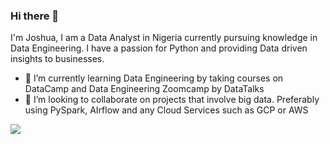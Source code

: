### Hi there 👋
I'm Joshua, I am a Data Analyst in Nigeria currently pursuing knowledge in Data Engineering. I have a passion for Python and providing Data driven insights to businesses. 


- 🌱 I’m currently learning Data Engineering by taking courses on DataCamp and Data Engineering Zoomcamp by DataTalks
- 👯 I’m looking to collaborate on projects that involve big data. Preferably using PySpark, AIrflow and any Cloud Services such as GCP or AWS
 
 
 
<img src="[https://cdn.jsdelivr.net/gh/devicons/devicon/icons/python/python-original-wordmark.svg](https://raw.githubusercontent.com/devicons/devicon/master/icons/python/python-original.svg)" />
          
          
<!--
**joshuaati/joshuaati** is a ✨ _special_ ✨ repository because its `README.md` (this file) appears on your GitHub profile.

Here are some ideas to get you started:

- 🔭 I’m currently working on ...
- 🌱 I’m currently learning ...
- 👯 I’m looking to collaborate on ...
- 🤔 I’m looking for help with ...
- 💬 Ask me about ...
- 📫 How to reach me: ...
- 😄 Pronouns: ...
- ⚡ Fun fact: ...
-->
